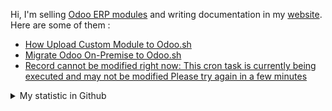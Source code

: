 Hi, I'm selling [Odoo ERP modules](https://apps.odoo.com/apps/browse?repo_maintainer_id=276647) and writing documentation in my [website](https://altela.net). Here are some of them :
<!-- BLOG-POST-LIST:START -->
- [How Upload Custom Module to Odoo.sh](https://www.altela.net/2023/06/how-to-upload-custom-module-to-odoo-sh.html)
- [Migrate Odoo On-Premise to Odoo.sh](https://www.altela.net/2023/06/migrate-odoo-on-premise-to-odoo-sh.html)
- [Record cannot be modified right now: This cron task is currently being executed and may not be modified Please try again in a few minutes](https://www.altela.net/2023/01/record-cannot-be-modified-right-now.html)
<!-- BLOG-POST-LIST:END -->


<details>
    <summary>My statistic in Github</summary>
<div>

<br />

[![wakatime](https://wakatime.com/badge/user/38f68e85-6cc9-4ac7-986a-ffee8908ce8b.svg)](https://wakatime.com/@38f68e85-6cc9-4ac7-986a-ffee8908ce8b)

<img height="154" src="https://github-readme-stats.vercel.app/api?username=altela&count_private=true&theme=github_dark&hide_border=true&show_icons=true&include_all_commits=true&hide_rank=false&custom_title=Activity%20On%20GitHub" />
  
<img height="154" src="https://github-readme-stats.vercel.app/api/top-langs/?username=altela&layout=compact&theme=github_dark&&langs_count=10&hide_border=true&custom_title=Repository's%20Composition%20Languages" />
</div>
    
<!--START_SECTION:waka-->

```txt
XML                9 hrs 11 mins   ███████████████████▒░░░░░   77.74 %
Python             1 hr 48 mins    ███▓░░░░░░░░░░░░░░░░░░░░░   15.25 %
Text               28 mins         █░░░░░░░░░░░░░░░░░░░░░░░░   03.95 %
GitIgnore file     17 mins         ▓░░░░░░░░░░░░░░░░░░░░░░░░   02.43 %
HTML               4 mins          ░░░░░░░░░░░░░░░░░░░░░░░░░   00.60 %
```

<!--END_SECTION:waka-->

</details>

<!-- Waka documentation : https://medium.com/@JakenH/show-off-your-coding-stats-on-your-github-profile-using-wakatime-ce3ceb1063b5 -->
